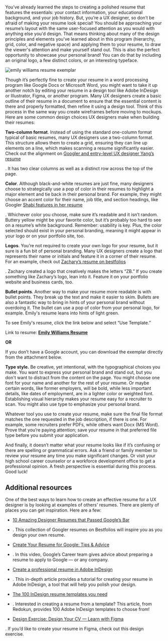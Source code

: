 
# 

You’ve already learned the steps to creating a polished resume that features the essentials: your contact information, your educational background, and your job history. But, you’re a UX designer, so don’t be afraid of making your resume look special! You should be approaching your resume’s layout with the same user-focused attention as you would with anything else you'd design. That means thinking about many of the design principles and elements you've learned about in this program (hierarchy, grid, color, and negative space) and applying them to your resume, to draw the viewer's attention and make yourself stand out. This is also the perfect opportunity to showcase your personal brand! You can do that by including an original logo, a few distinct colors, or an interesting typeface.

![emily williams resume exemplar](https://d3c33hcgiwev3.cloudfront.net/imageAssetProxy.v1/_L4-yQj3QhG-PskI9zIRkA_407389e1c4dd40cfa9945bb1ff1f7089_Elements-in-a-typical-UX-design-resume-2.svg?expiry=1745366400000&hmac=fi87iQ3iVHSP4Fu8I68fYxmMiDoosSuA2TGAHOY7iN8)

Though it’s perfectly fine to create your resume in a word processing program like Google Docs or Microsoft Word, you might want to take it up another notch by editing your resume in a design tool like Adobe InDesign or Illustrator, Figma, or another program. Many UX designers create a basic outline of their resume in a document to ensure that the essential content is there and properly formatted, then refine it using a design tool. Think of this process in the same way you create wireframes before moving to mockups. Here are some common design choices UX designers make when building their resumes:

**Two-column format**. Instead of using the standard one-column format typical of basic resumes, many UX designers use a two-column format. This structure allows them to create a grid, ensuring they can line up elements on a line, which makes scanning a resume significantly easier. Check out the alignment on [Googler and entry-level UX designer Yang’s resume](https://uploads-ssl.webflow.com/5c462df17e2ad6402be34903/5e4e27f1be89040a03a1e27a_yangchen.pdf)

. It has two clear columns as well as a distinct row across the top of the page.

**Color**. Although black-and-white resumes are just fine, many designers choose to strategically use a pop of color in their resumes to highlight a major element and tie back in their personal brand. For example, they might choose an accent color for their name, job title, and section headings, like Googler [Shabi features in her resume](https://static1.squarespace.com/static/5884f31603596e667b2f0bb1/t/5a768652ec212dda582618c2/1517717074437/Shabnam_Kashani_UX_Resume.pdf)

. Whichever color you choose, make sure it’s readable and it isn’t random. Buttery yellow might be your favorite color, but it’s probably too hard to see on a resume’s white background. Remember: usability is key. Plus, the color selected should exist in your personal branding, meaning it might appear in your logo or on your portfolio site, too.

**Logos**. You’re not required to create your own logo for your resume, but it sure is a fun bit of personal branding. Many UX designers create a logo that represents their name or initials and feature it in a corner of their resume. For an example, check out [Zachary’s resume on bestfolios](https://www.bestfolios.com/resume/zachary-brown)

. Zachary created a logo that creatively makes the letters “ZB.” If you create something like Zachary’s logo, lean into it. Feature it on your portfolio website and business cards, too.

**Bullet points**. Another way to make your resume more readable is with bullet points. They break up the text and make it easier to skim. Bullets are also a fantastic way to bring in hints of your personal brand without overdoing it. The bullet can use a pop of color from your personal logo, for example. Emily's resume leans into hints of light green.

To see Emily's resume, click the link below and select “Use Template.” 

Link to resume: [**Emily Williams Resume**](https://docs.google.com/document/d/1s1PHIj03FAKsUJ0Y2ic2o8MhRj7A-9-OPJ_s_b9ZFuk/template/preview)

**OR** 

If you don’t have a Google account, you can download the exemplar directly from the attachment below.

[](https://d3c33hcgiwev3.cloudfront.net/x4L1v9ZfTdyC9b_WX03cdA_54dbd125a3664161b69e26aa042240f1_Google-UX-Design-Certificate---Emily-Williams-Resume-Example-.docx?Expires=1745366400&Signature=Rwy4kb~hwaOONbIp6FTQ~oliQcOdZ0qnFaARfvWT20n0ct0hfBpMvWjgQQLth3KMu3WjGJTh01P3D9lKdRtSbccFZ3nfYElLOioHvZMTAQ2JMjSxSIGAxZjeGdJDmqTcgKTJgzDbLDmvMgZl4Vm5RM1pKO3iQB02BINYiUUB10A_&Key-Pair-Id=APKAJLTNE6QMUY6HBC5A)

**Type style.** Be creative, yet intentional, with the typographical choices you make. You want to express your personal brand and stand out, but you don't want to distract from the content on the page. You might choose one font for your name and another for the rest of your resume. Or maybe certain words, like former employers, will be bold, while less important details, like dates of employment, are in a lighter color or weighted font. Establishing visual hierarchy makes your resume easy for a recruiter to scan. You might also use type to emphasize your personal brand.

Whatever tool you use to create your resume, make sure the final file format matches the one requested in the job description, if there is one. For example, some recruiters prefer PDFs, while others want Docx (MS Word). Prove that you’re paying attention; save your resume in that preferred file type before you submit your application. 

And finally, it doesn’t matter what your resume looks like if it’s confusing or there are spelling or grammatical errors. Ask a friend or family member to review your resume any time you make significant changes. Or visit your high school career counselor or a workforce development office to get a professional opinion. A fresh perspective is essential during this process. Good luck!

## Additional resources

One of the best ways to learn how to create an effective resume for a UX designer is by looking at examples of others’ resumes. There are plenty of places you can get inspiration. Here are a few:

- [10 Amazing Designer Resumes that Passed Google’s Bar](https://bestfolios.medium.com/10-amazing-designer-resumes-that-passed-googles-bar-deedb315ec47)
    

- . This collection of Googler resumes on Bestfolios will inspire you as you design your own resume.
    
- [Create Your Resume for Google: Tips & Advice](https://www.youtube.com/watch?v=BYUy1yvjHxE)
    
- . In this video, Google’s Career team gives advice about preparing a resume to apply to Google — or any company.
    
- [Create a professional resume in Adobe InDesign](https://helpx.adobe.com/indesign/how-to/creative-resume-design.html)
    
- . This in-depth article provides a tutorial for creating your resume in Adobe InDesign, a tool that will help you polish your design.
    
- [The 100 InDesign resume templates you need](https://redokun.com/blog/indesign-resume-templates)
    
- . Interested in creating a resume from a template? This article, from Redokun, provides 100 Adobe InDesign templates to choose from!
    
- [Design Exercise: Design Your CV — Learn with Figma](https://www.figma.com/resources/learn-design/cv/)
    
. If you’d like to create your resume in Figma, check out this design exercise.